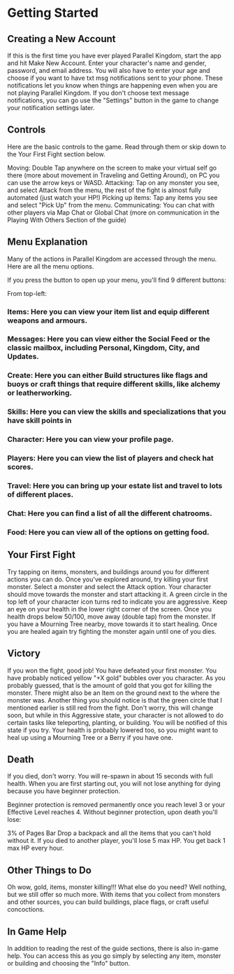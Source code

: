 # Getting Started

## Creating a New Account
If this is the first time you have ever played Parallel Kingdom, start the app and hit Make New Account. Enter your character's name and gender, password, and email address. You will also have to enter your age and choose if you want to have txt msg notifications sent to your phone. These notifications let you know when things are happening even when you are not playing Parallel Kingdom. If you don't choose text message notifications, you can go use the "Settings" button in the game to change your notification settings later.

## Controls
Here are the basic controls to the game. Read through them or skip down to the Your First Fight section below.

Moving: Double Tap anywhere on the screen to make your virtual self go there (more about movement in Traveling and Getting Around), on PC you can use the arrow keys or WASD.
Attacking: Tap on any monster you see, and select Attack from the menu, the rest of the fight is almost fully automated (just watch your HP!)
Picking up items: Tap any items you see and select "Pick Up" from the menu.
Communicating: You can chat with other players via Map Chat or Global Chat (more on communication in the Playing With Others Section of the guide)

## Menu Explanation
Many of the actions in Parallel Kingdom are accessed through the menu. Here are all the menu options.

If you press the button to open up your menu, you'll find 9 different buttons:

From top-left:

### Items: Here you can view your item list and equip different weapons and armours.
### Messages: Here you can view either the Social Feed or the classic mailbox, including Personal, Kingdom, City, and Updates.
### Create: Here you can either Build structures like flags and buoys or craft things that require different skills, like alchemy or leatherworking.
### Skills: Here you can view the skills and specializations that you have skill points in
### Character: Here you can view your profile page.
### Players: Here you can view the list of players and check hat scores.
### Travel: Here you can bring up your estate list and travel to lots of different places.
### Chat: Here you can find a list of all the different chatrooms.
### Food: Here you can view all of the options on getting food.

## Your First Fight
Try tapping on items, monsters, and buildings around you for different actions you can do. Once you've explored around, try killing your first monster. Select a monster and select the Attack option. Your character should move towards the monster and start attacking it. A green circle in the top left of your character icon turns red to indicate you are aggressive. Keep an eye on your health in the lower right corner of the screen. Once you health drops below 50/100, move away (double tap) from the monster. If you have a Mourning Tree nearby, move towards it to start healing. Once you are healed again try fighting the monster again until one of you dies.

## Victory
If you won the fight, good job! You have defeated your first monster. You have probably noticed yellow "+X gold" bubbles over you character. As you probably guessed, that is the amount of gold that you got for killing the monster. There might also be an Item on the ground next to the where the monster was. Another thing you should notice is that the green circle that I mentioned earlier is still red from the fight. Don't worry, this will change soon, but while in this Aggressive state, your character is not allowed to do certain tasks like teleporting, planting, or building. You will be notified of this state if you try. Your health is probably lowered too, so you might want to heal up using a Mourning Tree or a Berry if you have one.

## Death
If you died, don't worry. You will re-spawn in about 15 seconds with full health. When you are first starting out, you will not lose anything for dying because you have beginner protection.

Beginner protection is removed permanently once you reach level 3 or your Effective Level reaches 4. Without beginner protection, upon death you'll lose:

3% of Pages Bar
Drop a backpack and all the items that you can't hold without it.
If you died to another player, you'll lose 5 max HP. You get back 1 max HP every hour.

## Other Things to Do
Oh wow, gold, items, monster killing!!! What else do you need? Well nothing, but we still offer so much more. With items that you collect from monsters and other sources, you can build buildings, place flags, or craft useful concoctions.

## In Game Help
In addition to reading the rest of the guide sections, there is also in-game help. You can access this as you go simply by selecting any item, monster or building and choosing the "Info" button.